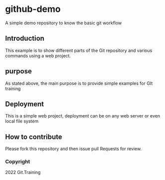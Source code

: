 # github-demo
A simple demo repository to know the basic git workflow
## Introduction
This example is to show different parts of the Git repository and various commands using a web project.

## purpose
As stated above, the main purpose is to provide simple examples for GIt training

## Deployment
This is a simple web project, deployment can be on any web server or even local file system

## How to contribute
Please fork this repository and then issue pull Requests for review.

### Copyright

2022 Git.Training

